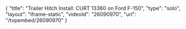 {
    "title": "Trailer Hitch Install: CURT 13360 on Ford F-150",
    "type": "solo",
    "layout": "iframe-static",
    "videoId": "26090970",
    "url": "\/tvpembed\/26090970"
}